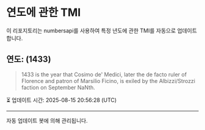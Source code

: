 
# 연도에 관한 TMI

이 리포지토리는 numbersapi를 사용하여 특정 년도에 관한 TMI를 자동으로 업데이트합니다.

## 연도: (1433)
> 1433 is the year that Cosimo de' Medici, later the de facto ruler of Florence and patron of Marsilio Ficino, is exiled by the Albizzi/Strozzi faction on September NaNth.

⏳ 업데이트 시간: 2025-08-15 20:56:28 (UTC)

---
자동 업데이트 봇에 의해 관리됩니다.
